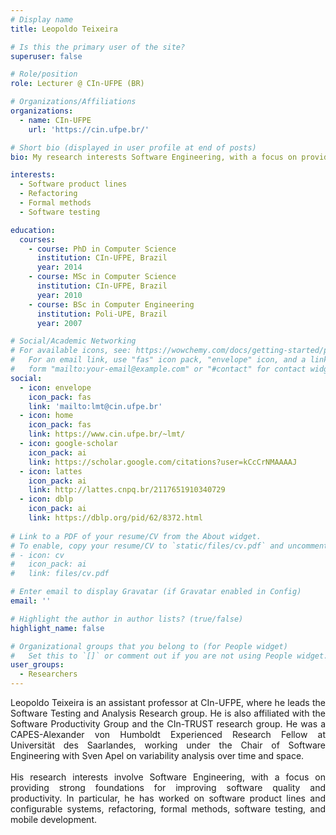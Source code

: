 ```yaml
---
# Display name
title: Leopoldo Teixeira

# Is this the primary user of the site?
superuser: false

# Role/position
role: Lecturer @ CIn-UFPE (BR)

# Organizations/Affiliations
organizations:
  - name: CIn-UFPE
    url: 'https://cin.ufpe.br/'

# Short bio (displayed in user profile at end of posts)
bio: My research interests Software Engineering, with a focus on providing strong foundations for improving software quality and productivity.

interests:
  - Software product lines
  - Refactoring
  - Formal methods
  - Software testing

education:
  courses:
    - course: PhD in Computer Science
      institution: CIn-UFPE, Brazil
      year: 2014
    - course: MSc in Computer Science
      institution: CIn-UFPE, Brazil
      year: 2010
    - course: BSc in Computer Engineering
      institution: Poli-UPE, Brazil
      year: 2007

# Social/Academic Networking
# For available icons, see: https://wowchemy.com/docs/getting-started/page-builder/#icons
#   For an email link, use "fas" icon pack, "envelope" icon, and a link in the
#   form "mailto:your-email@example.com" or "#contact" for contact widget.
social:
  - icon: envelope
    icon_pack: fas
    link: 'mailto:lmt@cin.ufpe.br'
  - icon: home
    icon_pack: fas
    link: https://www.cin.ufpe.br/~lmt/
  - icon: google-scholar
    icon_pack: ai
    link: https://scholar.google.com/citations?user=kCcCrNMAAAAJ
  - icon: lattes
    icon_pack: ai
    link: http://lattes.cnpq.br/2117651910340729
  - icon: dblp
    icon_pack: ai
    link: https://dblp.org/pid/62/8372.html
  
# Link to a PDF of your resume/CV from the About widget.
# To enable, copy your resume/CV to `static/files/cv.pdf` and uncomment the lines below.
# - icon: cv
#   icon_pack: ai
#   link: files/cv.pdf

# Enter email to display Gravatar (if Gravatar enabled in Config)
email: ''

# Highlight the author in author lists? (true/false)
highlight_name: false

# Organizational groups that you belong to (for People widget)
#   Set this to `[]` or comment out if you are not using People widget.
user_groups:
  - Researchers
---
```


<div align="justify">Leopoldo Teixeira is an assistant professor at CIn-UFPE, where he leads the Software Testing and Analysis Research group. He is also affiliated with the Software Productivity Group and the CIn-TRUST research group. He was a CAPES-Alexander von Humboldt Experienced Research Fellow at Universität des Saarlandes, working under the Chair of Software Engineering with Sven Apel on variability analysis over time and space.</div>

<br>

<div align="justify">His research interests involve Software Engineering, with a focus on providing strong foundations for improving software quality and productivity. In particular, he has worked on software product lines and configurable systems, refactoring, formal methods, software testing, and mobile development.</div>
